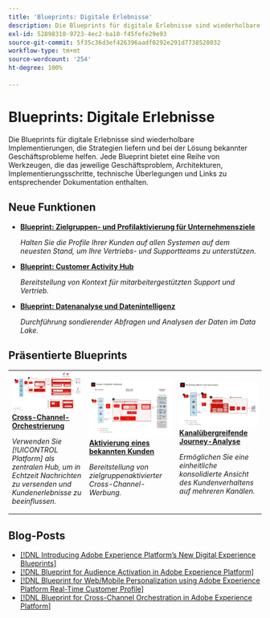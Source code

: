```yaml
---
title: 'Blueprints: Digitale Erlebnisse'
description: Die Blueprints für digitale Erlebnisse sind wiederholbare Implementierungen, die Strategien liefern und bei der Lösung bekannter Geschäftsprobleme helfen. Sie beschleunigen die Time-to-Value und führen schneller zum Erfolg.
exl-id: 52898310-9723-4ec2-ba10-f45fefe29e93
source-git-commit: 5f35c36d3ef426396aadf0292e291d7738520032
workflow-type: tm+mt
source-wordcount: '254'
ht-degree: 100%

---
```


# Blueprints: Digitale Erlebnisse

Die Blueprints für digitale Erlebnisse sind wiederholbare Implementierungen, die Strategien liefern und bei der Lösung bekannter Geschäftsprobleme helfen. Jede Blueprint bietet eine Reihe von Werkzeugen, die das jeweilige Geschäftsproblem, Architekturen, Implementierungsschritte, technische Überlegungen und Links zu entsprechender Dokumentation enthalten.

## Neue Funktionen

* **[Blueprint: Zielgruppen- und Profilaktivierung für Unternehmensziele](/help/blueprints/audience-activation/enterprise-destinations.md)**

   *Halten Sie die Profile Ihrer Kunden auf allen Systemen auf dem neuesten Stand, um Ihre Vertriebs- und Supportteams zu unterstützen.*
* **[Blueprint: Customer Activity Hub](/help/blueprints/audience-activation/customer-activity.md)**

   *Bereitstellung von Kontext für mitarbeitergestützten Support und Vertrieb.*
* **[Blueprint: Datenanalyse und Datenintelligenz](/help/blueprints/data-insights/analysis.md)**

   *Durchführung sondierender Abfragen und Analysen der Daten im Data Lake.*

## Präsentierte Blueprints

<table style="table-layout:fixed">
<tr>
  <td>
    <a href="https://experienceleague.adobe.com/docs/blueprints-learn/architecture/customer-journeys/journey-optimizer.html?lang=de"><img alt="Miniaturbild für Blueprint „Trigger-basiertes Messaging und Experience Platform“" src="customer-journeys/assets/ajo-architecture.svg" /></a>
    <div><a href="https://experienceleague.adobe.com/docs/blueprints-learn/architecture/customer-journeys/journey-optimizer.html"><strong>Cross-Channel-Orchestrierung</strong></a></div>
    <p><em>Verwenden Sie [!UICONTROL Platform] als zentralen Hub, um in Echtzeit Nachrichten zu versenden und Kundenerlebnisse zu beeinflussen.</em></p>
  </td>
  <td>
    <a href="/help/blueprints/audience-activation/known.md"><img alt="Miniaturbild für die Blueprint „Aktivierung eines bekannten Kunden“" src="audience-activation/assets/known_activation.svg" /></a>
    <div><a href="/help/blueprints/audience-activation/known.md"><strong>Aktivierung eines bekannten Kunden</strong></a></div>
    <p><em>Bereitstellung von zielgruppenaktivierter Cross-Channel-Werbung.</em></p>
  </td>
  <td>
    <a href="https://experienceleague.adobe.com/docs/analytics-platform/using/cja-usecases/cross-channel.html?lang=de"><img alt="Miniaturbild für Blueprint „Konsolidierung von digitalen Verhaltensdaten“" src="customer-journey-analytics/assets/CJA.svg" /></a>
    <div><a href="https://experienceleague.adobe.com/docs/analytics-platform/using/cja-usecases/cross-channel.html?lang=en"><strong>Kanalübergreifende Journey-Analyse</strong></a></div>
    <p><em>Ermöglichen Sie eine einheitliche konsolidierte Ansicht des Kundenverhaltens auf mehreren Kanälen.</em></p>
  </td>
</tr>
</table>

## Blog-Posts

* [[!DNL Introducing Adobe Experience Platform’s New Digital Experience Blueprints]](https://medium.com/adobetech/introducing-adobe-experience-platforms-new-digital-experience-blueprints-93a6b5f5da7c)
* [[!DNL Blueprint for Audience Activation in Adobe Experience Platform]](https://medium.com/adobetech/a-blueprint-for-audience-activation-in-adobe-experience-platform-b2b30fae90fd)
* [[!DNL Blueprint for Web/Mobile Personalization using Adobe Experience Platform Real-Time Customer Profile]](https://medium.com/adobetech/blueprint-for-web-personalization-using-adobe-experience-platform-real-time-customer-profile-fef2ce7a4b2f)
* [[!DNL Blueprint for Cross-Channel Orchestration in Adobe Experience Platform]](https://medium.com/adobetech/blueprint-for-multi-channel-orchestration-in-adobe-experience-platform-c68317e94184)
